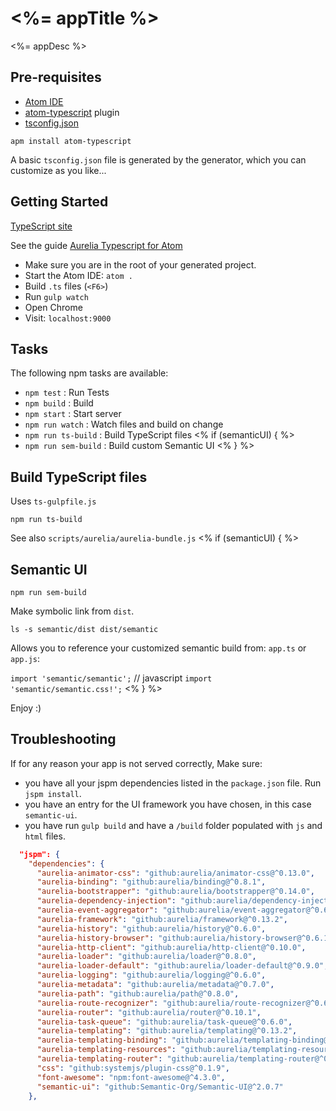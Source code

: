 # <%= appTitle %>

<%= appDesc %>

## Pre-requisites

- [Atom IDE](https://atom.io/)
- [atom-typescript](https://github.com/TypeStrong/atom-typescript#atom-typescript) plugin
- [tsconfig.json](https://github.com/TypeStrong/atom-typescript/blob/master/docs/tsconfig.md)

`apm install atom-typescript`

A basic `tsconfig.json` file is generated by the generator, which you can customize as you like...

## Getting Started

[TypeScript site](http://www.typescriptlang.org/)

See the guide [Aurelia Typescript for Atom](https://github.com/cmichaelgraham/aurelia-typescript-atom)

- Make sure you are in the root of your generated project.
- Start the Atom IDE: `atom .`
- Build `.ts` files (`<F6>`)
- Run `gulp watch`
- Open Chrome
- Visit: `localhost:9000`

## Tasks

The following npm tasks are available:

- `npm test` : Run Tests
- `npm build` : Build
- `npm start` : Start server
- `npm run watch` : Watch files and build on change
- `npm run ts-build` : Build TypeScript files
<% if (semanticUI) { %>
- `npm run sem-build` : Build custom Semantic UI
<% } %>
## Build TypeScript files

Uses `ts-gulpfile.js`

`npm run ts-build`

See also `scripts/aurelia/aurelia-bundle.js`
<% if (semanticUI) { %>
## Semantic UI

`npm run sem-build`

Make symbolic link from `dist`.

`ls -s semantic/dist dist/semantic`

Allows you to reference your customized semantic build from: `app.ts` or `app.js`:

`import 'semantic/semantic';` // javascript
`import 'semantic/semantic.css!';`
<% } %>

Enjoy :)

## Troubleshooting

If for any reason your app is not served correctly, Make sure:
-  you have all your jspm dependencies listed in the `package.json` file. Run `jspm install`.
- you have an entry for the UI framework you have chosen, in this case `semantic-ui`.
- you have run `gulp build` and have a `/build` folder populated with `js` and `html` files.

```json
  "jspm": {
    "dependencies": {
      "aurelia-animator-css": "github:aurelia/animator-css@^0.13.0",
      "aurelia-binding": "github:aurelia/binding@^0.8.1",
      "aurelia-bootstrapper": "github:aurelia/bootstrapper@^0.14.0",
      "aurelia-dependency-injection": "github:aurelia/dependency-injection@^0.9.0",
      "aurelia-event-aggregator": "github:aurelia/event-aggregator@^0.6.1",
      "aurelia-framework": "github:aurelia/framework@^0.13.2",
      "aurelia-history": "github:aurelia/history@^0.6.0",
      "aurelia-history-browser": "github:aurelia/history-browser@^0.6.1",
      "aurelia-http-client": "github:aurelia/http-client@^0.10.0",
      "aurelia-loader": "github:aurelia/loader@^0.8.0",
      "aurelia-loader-default": "github:aurelia/loader-default@^0.9.0",
      "aurelia-logging": "github:aurelia/logging@^0.6.0",
      "aurelia-metadata": "github:aurelia/metadata@^0.7.0",
      "aurelia-path": "github:aurelia/path@^0.8.0",
      "aurelia-route-recognizer": "github:aurelia/route-recognizer@^0.6.0",
      "aurelia-router": "github:aurelia/router@^0.10.1",
      "aurelia-task-queue": "github:aurelia/task-queue@^0.6.0",
      "aurelia-templating": "github:aurelia/templating@^0.13.2",
      "aurelia-templating-binding": "github:aurelia/templating-binding@^0.13.0",
      "aurelia-templating-resources": "github:aurelia/templating-resources@^0.13.0",
      "aurelia-templating-router": "github:aurelia/templating-router@^0.14.0",
      "css": "github:systemjs/plugin-css@^0.1.9",
      "font-awesome": "npm:font-awesome@^4.3.0",
      "semantic-ui": "github:Semantic-Org/Semantic-UI@^2.0.7"
    },
```